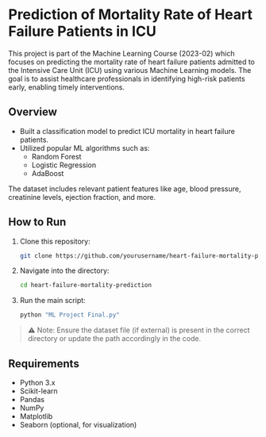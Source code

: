 # Prediction of Mortality Rate of Heart Failure Patients in ICU

This project is part of the Machine Learning Course (2023-02) which focuses on predicting the mortality rate of heart failure patients admitted to the Intensive Care Unit (ICU) using various Machine Learning models. The goal is to assist healthcare professionals in identifying high-risk patients early, enabling timely interventions.

## Overview

- Built a classification model to predict ICU mortality in heart failure patients.
- Utilized popular ML algorithms such as:
  - Random Forest
  - Logistic Regression
  - AdaBoost

The dataset includes relevant patient features like age, blood pressure, creatinine levels, ejection fraction, and more.

## How to Run

1. Clone this repository:
   ```bash
   git clone https://github.com/yourusername/heart-failure-mortality-prediction.git
   ```
2. Navigate into the directory:
   ```bash
   cd heart-failure-mortality-prediction
   ```
3. Run the main script:
   ```bash
   python "ML Project Final.py"
   ```

> ⚠️ Note: Ensure the dataset file (if external) is present in the correct directory or update the path accordingly in the code.

## Requirements

- Python 3.x
- Scikit-learn
- Pandas
- NumPy
- Matplotlib
- Seaborn (optional, for visualization)
